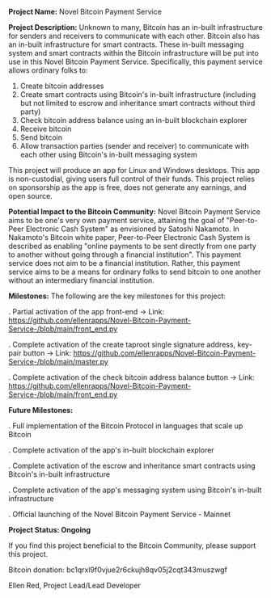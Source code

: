 **Project Name:**
Novel Bitcoin Payment Service



**Project Description:**
Unknown to many, Bitcoin has an in-built infrastructure for senders and receivers to communicate with each other. Bitcoin also has an in-built infrastructure for smart contracts. These in-built messaging system and smart contracts within the Bitcoin infrastructure will be put into use in this Novel Bitcoin Payment Service. Specifically, this payment service allows ordinary folks to:
1. Create bitcoin addresses
2. Create smart contracts using Bitcoin's in-built infrastructure (including but not limited to escrow and inheritance smart contracts without third party)
3. Check bitcoin address balance using an in-built blockchain explorer
4. Receive bitcoin
5. Send bitcoin
6. Allow transaction parties (sender and receiver) to communicate with each other using Bitcoin's in-built messaging system

This project will produce an app for Linux and Windows desktops. This app is non-custodial, giving users full control of their funds. This project relies on sponsorship as the app is free, does not generate any earnings, and open source.


**Potential Impact to the Bitcoin Community:**
Novel Bitcoin Payment Service aims to be one's very own payment service, attaining the goal of "Peer-to-Peer Electronic Cash System" as envisioned by Satoshi Nakamoto. In Nakamoto's Bitcoin white paper, Peer-to-Peer Electronic Cash System is described as enabling "online payments to be sent directly from one party to another without going through a financial institution". This payment service does not aim to be a financial institution. Rather, this payment service aims to be a means for ordinary folks to send bitcoin to one another without an intermediary financial institution.



**Milestones:**
The following are the key milestones for this project:

. Partial activation of the app front-end -> Link: https://github.com/ellenrapps/Novel-Bitcoin-Payment-Service-/blob/main/front_end.py

. Complete activation of the create taproot single signature address, key-pair button -> Link: https://github.com/ellenrapps/Novel-Bitcoin-Payment-Service-/blob/main/master.py

. Complete activation of the check bitcoin address balance button -> Link: https://github.com/ellenrapps/Novel-Bitcoin-Payment-Service-/blob/main/front_end.py



**Future Milestones:**

. Full implementation of the Bitcoin Protocol in languages that scale up Bitcoin

. Complete activation of the app's in-built blockchain explorer

. Complete activation of the escrow and inheritance smart contracts using Bitcoin's in-built infrastructure

. Complete activation of the app's messaging system using Bitcoin's in-built infrastructure

. Official launching of the Novel Bitcoin Payment Service - Mainnet

**Project Status: Ongoing**

If you find this project beneficial to the Bitcoin Community, please support this project.

Bitcoin donation: bc1qrxl9f0vjue2r6ckujh8qv05j2cqt343muszwgf


Ellen Red, 
Project Lead/Lead Developer
